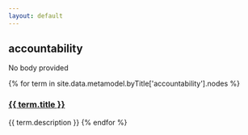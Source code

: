 ```yaml
---
layout: default
---
```

<style>
.initial-content {
  padding-left:5%;
  padding-right:25px;
}
</style>

## accountability

No body provided

{% for term in site.data.metamodel.byTitle['accountability'].nodes %}
### <a href='/_pages/embed?t={{ term.title }}'>{{ term.title }}</a>

{{ term.description }}
{% endfor %}
